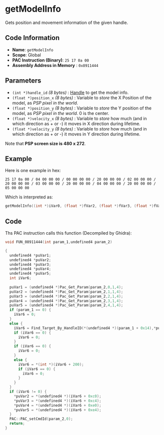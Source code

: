 # getModelInfo

Gets position and movement information of the given handle.

## Code Information

- **Name**: `getModelInfo`
- **Scope**: Global
- **PAC Instruction (Binary)**: `25 17 0a 00`
- **Assembly Address in Memory** : `0x8911444`

## Parameters

- `(int *)handle_id` *(8 bytes)* : [Handle](./guide/category.md#getting-handle) to get the model info.
- `(float *)position_x` *(8 bytes)* : Variable to *store* the X Position of the model, as *PSP pixel in the world*.
- `(float *)position_y` *(8 bytes)* : Variable to *store* the Y position of the model, as *PSP pixel in the world*. 0 is the center.
- `(float *)velocity_x` *(8 bytes)* : Variable to *store* how much (and in which direction as + or -) it moves in X direction during lifetime.
- `(float *)velocity_y` *(8 bytes)* : Variable to *store* how much (and in which direction as + or -) it moves in Y direction during lifetime.

Note that **PSP screen size is 480 x 272**.

## Example

Here is one example in hex:

```25 17 0a 00 / 04 00 00 00 / 00 00 00 00 / 20 00 00 00 / 02 00 00 00 / 20 00 00 00 / 03 00 00 00 / 20 00 00 00 / 04 00 00 00 / 20 00 00 00 / 05 00 00 00```

Which is interpreted as:

```c
getModelInfo((int *)iVar0, (float *)fVar2, (float *)fVar3, (float *)fVar4, (float *)fVar5)
```

## Code

Ths PAC instruction calls this function (Decompiled by Ghidra):

```c
void FUN_08911444(int param_1,undefined4 param_2)

{
  undefined4 *puVar1;
  undefined4 *puVar2;
  undefined4 *puVar3;
  undefined4 *puVar4;
  undefined4 *puVar5;
  int iVar6;
  
  puVar1 = (undefined4 *)Pac_Get_Param(param_2,0,1,4);
  puVar2 = (undefined4 *)Pac_Get_Param(param_2,1,1,4);
  puVar3 = (undefined4 *)Pac_Get_Param(param_2,2,1,4);
  puVar4 = (undefined4 *)Pac_Get_Param(param_2,3,1,4);
  puVar5 = (undefined4 *)Pac_Get_Param(param_2,4,1,4);
  if (param_1 == 0) {
    iVar6 = 0;
  }
  else {
    iVar6 = Find_Target_By_HandleID(*(undefined4 *)(param_1 + 0x14),*puVar1,1);
    if (iVar6 == 0) {
      iVar6 = 0;
    }
    if (iVar6 == 0) {
      iVar6 = 0;
    }
    else {
      iVar6 = *(int *)(iVar6 + 200);
      if (iVar6 == 0) {
        iVar6 = 0;
      }
    }
  }
  if (iVar6 != 0) {
    *puVar2 = *(undefined4 *)(iVar6 + 0xc0);
    *puVar3 = *(undefined4 *)(iVar6 + 0xc4);
    *puVar4 = *(undefined4 *)(iVar6 + 0xe0);
    *puVar5 = *(undefined4 *)(iVar6 + 0xe4);
  }
  PAC::PAC_setCmdId(param_2,0);
  return;
}
```

